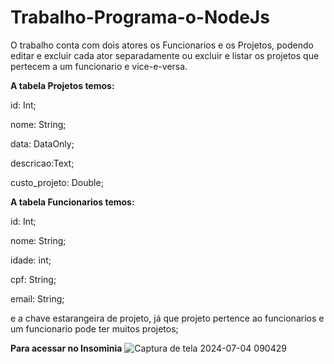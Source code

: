 # Trabalho-Programa-o-NodeJs

O trabalho conta com dois atores os Funcionarios e os Projetos, podendo editar e excluir cada ator separadamente ou excluir e listar os projetos que pertecem a um funcionario e vice-e-versa.

**A tabela Projetos temos:**

id: Int;

nome: String;

data: DataOnly;

descricao:Text;

custo_projeto: Double;


**A tabela Funcionarios temos:**

id: Int;

nome: String;

idade: int;

cpf: String;

email: String;

e a chave estarangeira de projeto, já que projeto pertence ao funcionarios e um funcionario pode ter muitos projetos;

**Para acessar no Insominia**
![Captura de tela 2024-07-04 090429](https://github.com/Kauafelippe/Trabalho-Programa-o-NodeJs/assets/160186619/f8f453f6-a611-4c35-8c75-372b0468c9b8)

